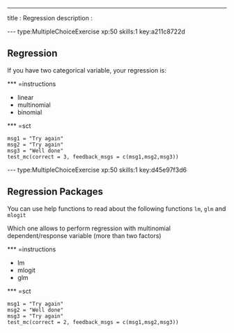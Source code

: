 ---
title       : Regression
description : 

--- type:MultipleChoiceExercise xp:50 skills:1 key:a211c8722d

## Regression
If you have two categorical variable, your regression is:


*** =instructions
- linear
- multinomial
- binomial


*** =sct
```{r}
msg1 = "Try again"
msg2 = "Try again"
msg3 = "Well done"
test_mc(correct = 3, feedback_msgs = c(msg1,msg2,msg3))
```

--- type:MultipleChoiceExercise xp:50 skills:1 key:d45e97f3d6

## Regression Packages
You can use help functions to read about the following functions ` lm `, ` glm ` and ` mlogit `

Which one allows to perform regression with multinomial dependent/response variable (more than two factors)

*** =instructions
- lm
- mlogit
- glm


*** =sct
```{r}
msg1 = "Try again"
msg2 = "Well done"
msg3 = "Try again"
test_mc(correct = 2, feedback_msgs = c(msg1,msg2,msg3))
```